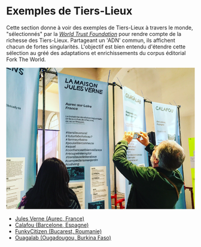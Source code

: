 # Exemples de Tiers-Lieux

Cette section donne à voir des exemples de Tiers-Lieux à travers le monde, "sélectionnés" par la [_World Trust Foundation_](https://www.flickr.com/photos/sylviafredriksson/albums/72157678188984663) pour rendre compte de la richesse des Tiers-Lieux. Partageant un 'ADN' commun, ils affichent chacun de fortes singularités. L'objectif est bien entendu d'étendre cette sélection au gréé des adaptations et enrichissements du corpus éditorial Fork The World.

![](/assets/forktheworkd_tierslieux_exemples.png)

* [Jules Verne \(Aurec, France\)](https://nicolasloubet.gitbooks.io/fork-the-world/content/exemples/maison-jules-verne.html)
* [Calafou \(Barcelone, Espagne\)](https://nicolasloubet.gitbooks.io/fork-the-world/content/calafou-barcelone.html)
* [FunkyCitizen \(Bucarest, Roumanie\)](https://nicolasloubet.gitbooks.io/fork-the-world/content/exemples/funkycitizen-bucarest.html)
* [Ouagalab \(Ougadougou, Burkina Faso\)](https://nicolasloubet.gitbooks.io/fork-the-world/content/exemples/ouagalab-ougadougou.html)



